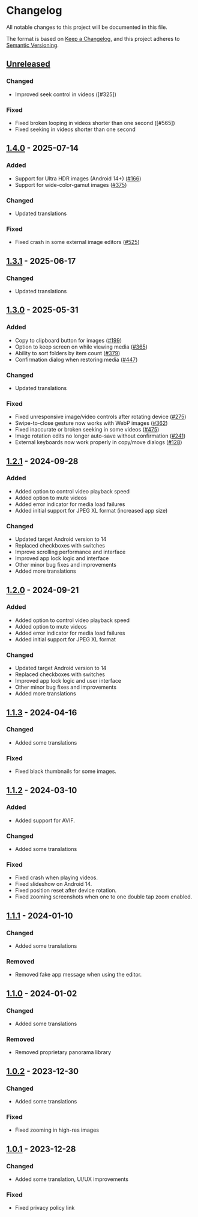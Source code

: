 # Changelog
All notable changes to this project will be documented in this file.

The format is based on [Keep a Changelog](https://keepachangelog.com/en/1.1.0/),
and this project adheres to [Semantic Versioning](https://semver.org/spec/v2.0.0.html).

## [Unreleased]

### Changed
- Improved seek control in videos ([#325])

### Fixed
- Fixed broken looping in videos shorter than one second ([#565])
- Fixed seeking in videos shorter than one second

## [1.4.0] - 2025-07-14
### Added
- Support for Ultra HDR images (Android 14+) ([#166])
- Support for wide-color-gamut images ([#375])

### Changed
- Updated translations

### Fixed
- Fixed crash in some external image editors ([#525])

## [1.3.1] - 2025-06-17
### Changed
- Updated translations

## [1.3.0] - 2025-05-31
### Added
- Copy to clipboard button for images ([#199])
- Option to keep screen on while viewing media ([#365])
- Ability to sort folders by item count ([#379])
- Confirmation dialog when restoring media ([#447])

### Changed
- Updated translations

### Fixed
- Fixed unresponsive image/video controls after rotating device ([#275])
- Swipe-to-close gesture now works with WebP images ([#362])
- Fixed inaccurate or broken seeking in some videos ([#475])
- Image rotation edits no longer auto-save without confirmation ([#241])
- External keyboards now work properly in copy/move dialogs ([#128])

## [1.2.1] - 2024-09-28
### Added
- Added option to control video playback speed
- Added option to mute videos
- Added error indicator for media load failures
- Added initial support for JPEG XL format (increased app size)

### Changed
- Updated target Android version to 14
- Replaced checkboxes with switches
- Improve scrolling performance and interface
- Improved app lock logic and interface
- Other minor bug fixes and improvements
- Added more translations

## [1.2.0] - 2024-09-21
### Added
- Added option to control video playback speed
- Added option to mute videos
- Added error indicator for media load failures
- Added initial support for JPEG XL format

### Changed
- Updated target Android version to 14
- Replaced checkboxes with switches
- Improved app lock logic and user interface
- Other minor bug fixes and improvements
- Added more translations

## [1.1.3] - 2024-04-16
### Changed
- Added some translations

### Fixed
- Fixed black thumbnails for some images.

## [1.1.2] - 2024-03-10
### Added
- Added support for AVIF.

### Changed
- Added some translations

### Fixed
- Fixed crash when playing videos.
- Fixed slideshow on Android 14.
- Fixed position reset after device rotation.
- Fixed zooming screenshots when one to one double tap zoom enabled.

## [1.1.1] - 2024-01-10
### Changed
- Added some translations

### Removed
- Removed fake app message when using the editor.

## [1.1.0] - 2024-01-02
### Changed
- Added some translations

### Removed
- Removed proprietary panorama library

## [1.0.2] - 2023-12-30
### Changed
- Added some translations

### Fixed
- Fixed zooming in high-res images

## [1.0.1] - 2023-12-28
### Changed
- Added some translation, UI/UX improvements

### Fixed
- Fixed privacy policy link

[#128]: https://github.com/FossifyOrg/Gallery/issues/128
[#166]: https://github.com/FossifyOrg/Gallery/issues/166
[#199]: https://github.com/FossifyOrg/Gallery/issues/199
[#241]: https://github.com/FossifyOrg/Gallery/issues/241
[#275]: https://github.com/FossifyOrg/Gallery/issues/275
[#362]: https://github.com/FossifyOrg/Gallery/issues/362
[#365]: https://github.com/FossifyOrg/Gallery/issues/365
[#375]: https://github.com/FossifyOrg/Gallery/issues/375
[#379]: https://github.com/FossifyOrg/Gallery/issues/379
[#447]: https://github.com/FossifyOrg/Gallery/issues/447
[#475]: https://github.com/FossifyOrg/Gallery/issues/475
[#525]: https://github.com/FossifyOrg/Gallery/issues/525

[Unreleased]: https://github.com/FossifyOrg/Gallery/compare/1.4.0...HEAD
[1.4.0]: https://github.com/FossifyOrg/Gallery/compare/1.3.1...1.4.0
[1.3.1]: https://github.com/FossifyOrg/Gallery/compare/1.3.0...1.3.1
[1.3.0]: https://github.com/FossifyOrg/Gallery/compare/1.2.1...1.3.0
[1.2.1]: https://github.com/FossifyOrg/Gallery/compare/1.2.0...1.2.1
[1.2.0]: https://github.com/FossifyOrg/Gallery/compare/1.1.3...1.2.0
[1.1.3]: https://github.com/FossifyOrg/Gallery/compare/1.1.2...1.1.3
[1.1.2]: https://github.com/FossifyOrg/Gallery/compare/1.1.1...1.1.2
[1.1.1]: https://github.com/FossifyOrg/Gallery/compare/1.1.0...1.1.1
[1.1.0]: https://github.com/FossifyOrg/Gallery/compare/1.0.2...1.1.0
[1.0.2]: https://github.com/FossifyOrg/Gallery/compare/1.0.1...1.0.2
[1.0.1]: https://github.com/FossifyOrg/Gallery/releases/tag/1.0.1
